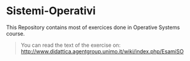 # Sistemi-Operativi
This Repository contains most of exercices done in Operative Systems course.

>You can read the text of the exercise on:  http://www.didattica.agentgroup.unimo.it/wiki/index.php/EsamiSO
